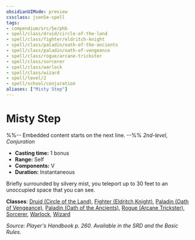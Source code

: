 ```yaml
---
obsidianUIMode: preview
cssclass: json5e-spell
tags:
- compendium/src/5e/phb
- spell/class/druid/circle-of-the-land
- spell/class/fighter/eldritch-knight
- spell/class/paladin/oath-of-the-ancients
- spell/class/paladin/oath-of-vengeance
- spell/class/rogue/arcane-trickster
- spell/class/sorcerer
- spell/class/warlock
- spell/class/wizard
- spell/level/2
- spell/school/conjuration
aliases: ["Misty Step"]
---
```

# Misty Step
%%-- Embedded content starts on the next line. --%%
*2nd-level, Conjuration*  

- **Casting time:** 1 bonus
- **Range:** Self
- **Components:** V
- **Duration:** Instantaneous

Briefly surrounded by silvery mist, you teleport up to 30 feet to an unoccupied space that you can see.

**Classes**: [Druid (Circle of the Land)](/compendium/classes/druid-circle-of-the-land.md), [Fighter (Eldritch Knight)](/compendium/classes/fighter-eldritch-knight.md), [Paladin (Oath of Vengeance)](/compendium/classes/paladin-oath-of-vengeance.md), [Paladin (Oath of the Ancients)](/compendium/classes/paladin-oath-of-the-ancients.md), [Rogue (Arcane Trickster)](/compendium/classes/rogue-arcane-trickster.md), [Sorcerer](/compendium/classes/sorcerer.md), [Warlock](/compendium/classes/warlock.md), [Wizard](/compendium/classes/wizard.md)

*Source: Player's Handbook p. 260. Available in the SRD and the Basic Rules.*